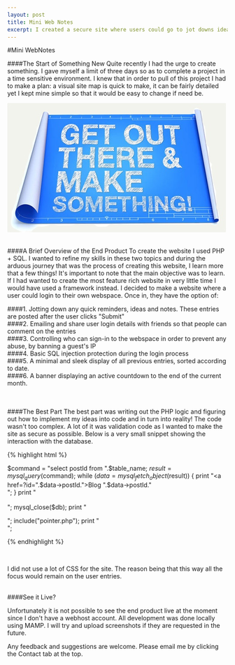```yaml
---
layout: post
title: Mini Web Notes  
excerpt: I created a secure site where users could go to jot downs ideas, thoughts and notes
---
```

#Mini WebNotes
<br/>

####The Start of Something New
Quite recently I had the urge to create something. I gave myself a limit of three days so as to 
complete a project in a time sensitive environment. I knew that in order to pull of this project
I had to make a plan: a visual site map is quick to make, it can be fairly detailed yet 
I kept mine simple so that it would be easy to change if need be. 

![alt text](/images/make.jpg "Innovation")

<br/>
####A Brief Overview of the End Product
To create the website I used PHP + SQL. I wanted to refine my skills in these two topics and during the
arduous journey that was the process of creating this website, I learn more that a few things! It's important 
to note that the main objective was to learn. If I had wanted to create the most feature rich website in very little
time I would have used a framework instead. 
I decided to make a website where a user could login to their own webspace. Once in, they have the option of:
<br/>


####1. Jotting down any quick reminders, ideas and notes. These entries are posted after the user clicks "Submit" 
<br/>
####2. Emailing and share user login details with friends so that people can comment on the entries 
<br/>
####3. Controlling who can sign-in to the webspace in order to prevent any abuse, by banning a guest's IP
<br/>
####4. Basic SQL injection protection during the login process
<br/>
####5. A minimal and sleek display of all previous entries, sorted according to date. 
<br/>
####6. A banner displaying an active countdown to the end of the current month.  

<br/>
<br/>
####The Best Part
The best part was writing out the PHP logic and figuring out how to implement my ideas into code and in turn into 
reality! The code wasn't too complex. A lot of it was validation code as I wanted to make the site as secure as 
possible. Below is a very small snippet showing the interaction with the database. 

{% highlight html %}

$command = "select postId from ".$table_name;
$result = mysql_query($command);
while ($data = mysql_fetch_object($result))
{
	print "<TR><TD><a href=?id=".$data->postId.">Blog ".$data->postId."</a></TD><br/>";
}
print "<br/><br/>";
mysql_close($db);
print "<div class = blog_entry>";
include("pointer.php"); 
print "</div>";

{% endhighlight %}

<br/>

I did not use a lot of CSS for the site. The reason being that this way all the focus would remain on the 
user entries.  

<br/>
####See it Live?

Unfortunately it is not possible to see the end product live at the moment since I don't have a webhost account.
All development was done locally using MAMP. I will try and upload screenshots if they are requested
in the future.  


Any feedback and suggestions are welcome. Please email me by clicking the Contact tab at the top. 
 


  